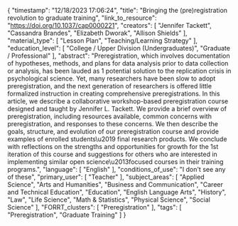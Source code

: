 {
    "timestamp": "12/18/2023 17:06:24",
    "title": "Bringing the (pre)registration revolution to graduate training",
    "link_to_resource": "https://doi.org/10.1037/cap0000221",
    "creators": [
        "Jennifer Tackett",
        "Cassandra Brandes",
        "Elizabeth Dworak",
        "Allison Shields"
    ],
    "material_type": [
        "Lesson Plan",
        "Teaching/Learning Strategy"
    ],
    "education_level": [
        "College / Upper Division (Undergraduates)",
        "Graduate / Professional"
    ],
    "abstract": "Preregistration, which involves documentation of hypotheses, methods, and plans for data analysis prior to data collection or analysis, has been lauded as 1 potential solution to the replication crisis in psychological science. Yet, many researchers have been slow to adopt preregistration, and the next generation of researchers is offered little formalized instruction in creating comprehensive preregistrations. In this article, we describe a collaborative workshop-based preregistration course designed and taught by Jennifer L. Tackett. We provide a brief overview of preregistration, including resources available, common concerns with preregistration, and responses to these concerns. We then describe the goals, structure, and evolution of our preregistration course and provide examples of enrolled students\u2019 final research products. We conclude with reflections on the strengths and opportunities for growth for the 1st iteration of this course and suggestions for others who are interested in implementing similar open science\u2013focused courses in their training programs.",
    "language": [
        "English"
    ],
    "conditions_of_use": "I don't see any of these",
    "primary_user": [
        "Teacher"
    ],
    "subject_areas": [
        "Applied Science",
        "Arts and Humanities",
        "Business and Communication",
        "Career and Technical Education",
        "Education",
        "English Language Arts",
        "History",
        "Law",
        "Life Science",
        "Math & Statistics",
        "Physical Science",
        "Social Science"
    ],
    "FORRT_clusters": [
        "Preregistration"
    ],
    "tags": [
        "Preregistration",
        "Graduate Training"
    ]
}